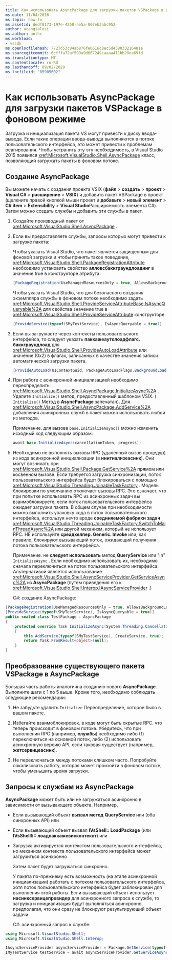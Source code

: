 ```yaml
---
title: Как использовать AsyncPackage для загрузки пакетов VSPackage в фоновом режиме | Документация Майкрософт
ms.date: 11/04/2016
ms.topic: how-to
ms.assetid: dedf0173-197e-4258-ae5a-807eb3abc952
author: acangialosi
ms.author: anthc
ms.workload:
- vssdk
ms.openlocfilehash: 7727d53c84ab876fe6616c8ec5d438033216481e
ms.sourcegitcommit: 6cfffa72af599a9d667249caaaa411bb28ea69fd
ms.translationtype: MT
ms.contentlocale: ru-RU
ms.lasthandoff: 09/02/2020
ms.locfileid: "85905602"
---
```

# <a name="how-to-use-asyncpackage-to-load-vspackages-in-the-background"></a>Как использовать AsyncPackage для загрузки пакетов VSPackage в фоновом режиме
Загрузка и инициализация пакета VS могут привести к диску ввода-вывода. Если такие операции ввода-вывода выполняются в потоке пользовательского интерфейса, это может привести к проблемам реагирования. Чтобы устранить эту эту необходимость, в Visual Studio 2015 появился  <xref:Microsoft.VisualStudio.Shell.AsyncPackage> класс, позволяющий загружать пакеты в фоновом потоке.

## <a name="create-an-asyncpackage"></a>Создание AsyncPackage
 Вы можете начать с создания проекта VSIX (**файл**  >  **создать**  >  **проект**  >  **Visual C#**  >  **расширение**  >  **VSIX**) и добавить пакет VSPackage в проект (щелкните правой кнопкой мыши проект и **добавьте**  >  **новый элемент**  >  **C# item**  >  **Extensibility**  >  **Visual Studio**Расширяемость элемента C#). Затем можно создать службы и добавить эти службы в пакет.

1. Создайте производный пакет от <xref:Microsoft.VisualStudio.Shell.AsyncPackage> .

2. Если вы предоставляете службы, запросы которых могут привести к загрузке пакета:

    Чтобы указать Visual Studio, что пакет является защищенным для фоновой загрузки и чтобы принять такое поведение, <xref:Microsoft.VisualStudio.Shell.PackageRegistrationAttribute> необходимо установить свойство **алловсбаккграундлоадинг** в значение true в конструкторе атрибута.

   ```csharp
   [PackageRegistration(UseManagedResourcesOnly = true, AllowsBackgroundLoading = true)]

   ```

    Чтобы указать Visual Studio, что для безопасного создания экземпляра службы в фоновом потоке необходимо задать <xref:Microsoft.VisualStudio.Shell.ProvideServiceAttributeBase.IsAsyncQueryable%2A> для свойства значение true в <xref:Microsoft.VisualStudio.Shell.ProvideServiceAttribute> конструкторе.

   ```csharp
   [ProvideService(typeof(SMyTestService), IsAsyncQueryable = true)]

   ```

3. Если вы загружаете через контексты пользовательского интерфейса, то следует указать **паккажеаутолоадфлагс. баккграундлоад** для <xref:Microsoft.VisualStudio.Shell.ProvideAutoLoadAttribute> или значение (0x2) в флагах, записанных в качестве значения записи автоматической загрузки пакета.

   ```csharp
   [ProvideAutoLoad(UIContextGuid, PackageAutoLoadFlags.BackgroundLoad)]

   ```

4. При работе с асинхронной инициализацией необходимо переопределить <xref:Microsoft.VisualStudio.Shell.AsyncPackage.InitializeAsync%2A> . Удалите `Initialize()` метод, предоставленный шаблоном VSIX. ( `Initialize()` Метод в **AsyncPackage** запечатан). Для <xref:Microsoft.VisualStudio.Shell.AsyncPackage.AddService%2A> добавления асинхронных служб в пакет можно использовать любой из методов.

    Примечание. для вызова `base.InitializeAsync()` можно изменить исходный код следующим образом:

   ```csharp
   await base.InitializeAsync(cancellationToken, progress);
   ```

5. Необходимо не выполнять вызовы RPC (удаленный вызов процедур) из кода асинхронной инициализации (в **инитиализеасинк**). Они могут возникать при <xref:Microsoft.VisualStudio.Shell.Package.GetService%2A> прямом или косвенном вызове.  Если требуется загрузка синхронизации, поток пользовательского интерфейса будет блокироваться с помощью <xref:Microsoft.VisualStudio.Threading.JoinableTaskFactory> . Модель блокировки по умолчанию отключает вызовы RPC. Это означает, что при попытке использовать RPC из асинхронных задач вы взаимоблокируете, если поток пользовательского интерфейса ожидает загрузки пакета. В общем случае при необходимости можно выполнить упаковку кода в поток пользовательского интерфейса, используя нечто вроде **соединяемой фабрики задач** <xref:Microsoft.VisualStudio.Threading.JoinableTaskFactory.SwitchToMainThreadAsync%2A> или другой механизм, который не использует RPC.  НЕ используйте **среадхелпер. Generic. Invoke** или, как правило, блокируют вызывающий поток, ожидающий получения потока пользовательского интерфейса.

    Примечание. не **следует использовать** метод **QueryService** или "in" `InitializeAsync` . Если необходимо использовать их, необходимо сначала переключиться на поток пользовательского интерфейса. Альтернативой является использование <xref:Microsoft.VisualStudio.Shell.AsyncServiceProvider.GetServiceAsync%2A> из **AsyncPackage** (путем приведения его к <xref:Microsoft.VisualStudio.Shell.Interop.IAsyncServiceProvider> .)

   C#: создание AsyncPackage:

```csharp
[PackageRegistration(UseManagedResourcesOnly = true, AllowsBackgroundLoading = true)]
[ProvideService(typeof(SMyTestService), IsAsyncQueryable = true)]
public sealed class TestPackage : AsyncPackage
{
    protected override Task InitializeAsync(System.Threading.CancellationToken cancellationToken, IProgress<ServiceProgressData> progress)
    {
        this.AddService(typeof(SMyTestService), CreateService, true);
        return Task.FromResult<object>(null);
    }
}
```

## <a name="convert-an-existing-vspackage-to-asyncpackage"></a>Преобразование существующего пакета VSPackage в AsyncPackage
 Большая часть работы аналогична созданию нового **AsyncPackage**. Выполните шаги с 1 по 5 выше. Кроме того, необходимо соблюдать следующие рекомендации:

1. Не забудьте удалить `Initialize` Переопределение, которое было в вашем пакете.

2. Избегайте взаимоблокировок. в коде могут быть скрытые RPC. что теперь происходит в фоновом потоке. Убедитесь, что при выполнении RPC (например, **службы**) необходимо либо (1) переключиться на основной поток, либо (2) использовать асинхронную версию API, если таковая существует (например, **жетсервицеасинк**).

3. Не переключаться между потоками слишком часто. Попробуйте локализовать работу, которая может произойти в фоновом потоке, чтобы уменьшить время загрузки.

## <a name="querying-services-from-asyncpackage"></a>Запросы к службам из AsyncPackage
 **AsyncPackage** может быть или не загружаться асинхронно в зависимости от вызывающего объекта. Например,

- Если вызывающий объект **вызвал метод** **QueryService** или (оба синхронных API) или

- Если вызывающий объект вызвал **IVsShell:: LoadPackage** (или **IVsShell5:: лоадпаккажевисконтекст**) или

- Загрузка активируется контекстом пользовательского интерфейса, но механизм контекста пользовательского интерфейса может загрузиться асинхронно

  Затем пакет будет загружаться синхронно.

  У пакета по-прежнему есть возможность (на этапе асинхронной инициализации) работать с потоком пользовательского интерфейса, хотя поток пользовательского интерфейса будет заблокирован для выполнения этой работы. Если вызывающий объект использует **иасинксервицепровидер** для асинхронного запроса к службе, то загрузка и инициализация будут выполняться асинхронно, предполагая, что они сразу не блокируют результирующий объект задачи.

  C#: асинхронный запрос к службе:

```csharp
using Microsoft.VisualStudio.Shell;
using Microsoft.VisualStudio.Shell.Interop;

IAsyncServiceProvider asyncServiceProvider = Package.GetService(typeof(SAsyncServiceProvider)) as IAsyncServiceProvider;
IMyTestService testService = await asyncServiceProvider.GetServiceAsync(typeof(SMyTestService)) as IMyTestService;
```
